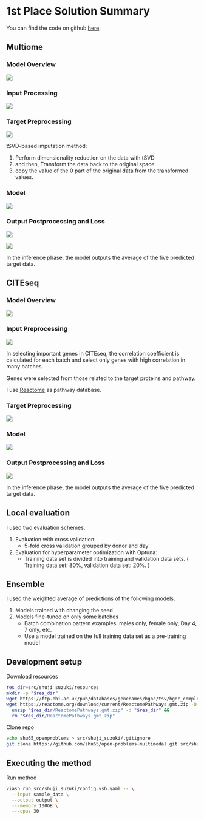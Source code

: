 
# 1st Place Solution Summary

You can find the code on github
[here](https://github.com/shu65/open-problems-multimodal).

## Multiome

### Model Overview

![](images/multiome_model_overview.png)

### Input Processing

![](images/multiome_input_preprocessing.png)

### Target Preprocessing

![](images/multiome_target_preprocessing.png)

tSVD-based imputation method:

1.  Perform dimensionality reduction on the data with tSVD
2.  and then, Transform the data back to the original space
3.  copy the value of the 0 part of the original data from the
    transformed values.

### Model

![](images/multiome_model.png)

### Output Postprocessing and Loss

![](images/multiome_postprecessing_1.png)

![](images/multiome_postprocessing_2.png)

In the inference phase, the model outputs the average of the five
predicted target data.

## CITEseq

### Model Overview

![](images/cite_model_overview.png)

### Input Preprocessing

![](images/cite_input_preprocessing.png)

In selecting important genes in CITEseq, the correlation coefficient is
calculated for each batch and select only genes with high correlation in
many batches.

Genes were selected from those related to the target proteins and
pathway.

I use [Reactome](https://reactome.org/) as pathway database.

### Target Preprocessing

![](images/cite_target_preprocessing.png)

### Model

![](images/cite_model.png)

### Output Postprocessing and Loss

![](images/cite_output_postprocessing.png)

In the inference phase, the model outputs the average of the five
predicted target data.

## Local evaluation

I used two evaluation schemes.

1.  Evaluation with cross validation:
    - 5-fold cross validation grouped by donor and day
2.  Evaluation for hyperparameter optimization with Optuna:
    - Training data set is divided into training and validation data
      sets. ( Training data set: 80%, validation data set: 20%. )

## Ensemble

I used the weighted average of predictions of the following models.

1.  Models trained with changing the seed
2.  Models fine-tuned on only some batches
    - Batch combination pattern examples: males only, female only, Day
      4, 7 only, etc.
    - Use a model trained on the full training data set as a
      pre-training model

## Development setup

Download resources

``` bash
res_dir=src/shuji_suzuki/resources
mkdir -p "$res_dir"
wget https://ftp.ebi.ac.uk/pub/databases/genenames/hgnc/tsv/hgnc_complete_set.txt -O "$res_dir/hgnc_complete_set.txt"
wget https://reactome.org/download/current/ReactomePathways.gmt.zip -O "$res_dir/ReactomePathways.gmt.zip" &&
  unzip "$res_dir/ReactomePathways.gmt.zip" -d "$res_dir" && 
  rm "$res_dir/ReactomePathways.gmt.zip"
```

Clone repo

``` bash
echo shu65_openproblems > src/shuji_suzuki/.gitignore
git clone https://github.com/shu65/open-problems-multimodal.git src/shuji_suzuki/shu65_openproblems
```

## Executing the method

Run method

``` bash
viash run src/shuji_suzuki/config.vsh.yaml -- \
  --input sample_data \
  --output output \
  ---memory 100GB \
  ---cpus 30
```
